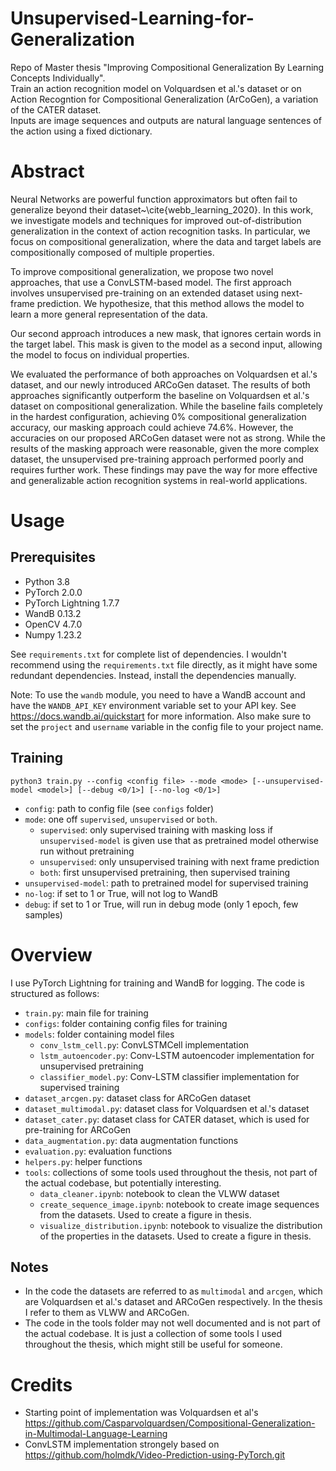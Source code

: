 # Unsupervised-Learning-for-Generalization
Repo of Master thesis "Improving Compositional Generalization
By Learning Concepts Individually".  
Train an action recognition model on Volquardsen et al.'s dataset or on Action Recogntion for Compositional Generalization (ArCoGen), a variation of the CATER dataset.  
Inputs are image sequences and outputs are natural language sentences of the action using a fixed dictionary.

# Abstract
Neural Networks are powerful function approximators but often fail to generalize beyond their dataset~\cite{webb_learning_2020}. In this work, we investigate models and techniques for improved out-of-distribution generalization in the context of action recognition tasks. In particular, we focus on compositional generalization, where the data and target labels are compositionally composed of multiple properties.

To improve compositional generalization, we propose two novel approaches, that use a ConvLSTM-based model. The first approach involves unsupervised pre-training on an extended dataset using next-frame prediction. We hypothesize, that this method allows the model to learn a more general representation of the data.

Our second approach introduces a new mask, that ignores certain words in the target label. This mask is given to the model as a second input, allowing the model to focus on individual properties.

We evaluated the performance of both approaches on Volquardsen et al.'s dataset, and our newly introduced ARCoGen dataset. The results of both approaches significantly outperform the baseline on Volquardsen et al.'s dataset on compositional generalization. While the baseline fails completely in the hardest configuration, achieving 0\% compositional generalization accuracy, our masking approach could achieve 74.6\%.
However, the accuracies on our proposed ARCoGen dataset were not as strong. While the results of the masking approach were reasonable, given the more complex dataset, the unsupervised pre-training approach performed poorly and requires further work.
 These findings may pave the way for more effective and generalizable action recognition systems in real-world applications.

# Usage
## Prerequisites
- Python 3.8
- PyTorch 2.0.0
- PyTorch Lightning 1.7.7
- WandB 0.13.2
- OpenCV 4.7.0
- Numpy 1.23.2

See ``requirements.txt`` for complete list of dependencies.
I wouldn't recommend using the ``requirements.txt`` file directly, as it might have some redundant dependencies. Instead, install the dependencies manually.

Note: To use the ``wandb`` module, you need to have a WandB account and have the ``WANDB_API_KEY`` environment variable set to your API key. See https://docs.wandb.ai/quickstart for more information. Also make sure to set the ``project`` and ``username`` variable in the config file to your project name.

## Training
``python3 train.py --config <config file> --mode <mode> [--unsupervised-model <model>] [--debug <0/1>] [--no-log <0/1>]``  
- ``config``: path to config file (see ``configs`` folder)
- ``mode``: one off ``supervised``, ``unsupervised`` or ``both``.
    - ``supervised``: only supervised training with masking loss if ``unsupervised-model`` is given use that as pretrained model otherwise run without pretraining
    - ``unsupervised``: only unsupervised training with next frame prediction
    - ``both``: first unsupervised pretraining, then supervised training
- ``unsupervised-model``: path to pretrained model for supervised training
- ``no-log``: if set to 1 or True, will not log to WandB
- ``debug``: if set to 1 or True, will run in debug mode (only 1 epoch, few samples)

# Overview
I use PyTorch Lightning for training and WandB for logging. The code is structured as follows:
- ``train.py``: main file for training
- ``configs``: folder containing config files for training
- ``models``: folder containing model files
    - ``conv_lstm_cell.py``: ConvLSTMCell implementation
    - ``lstm_autoencoder.py``: Conv-LSTM autoencoder implementation for unsupervised pretraining
    - ``classifier_model.py``: Conv-LSTM classifier implementation for supervised training
- ``dataset_arcgen.py``: dataset class for ARCoGen dataset
- ``dataset_multimodal.py``: dataset class for Volquardsen et al.'s dataset
- ``dataset_cater.py``: dataset class for CATER dataset, which is used for pre-training for ARCoGen
- ``data_augmentation.py``: data augmentation functions
- ``evaluation.py``: evaluation functions
- ``helpers.py``: helper functions
- ``tools``: collections of some tools used throughout the thesis, not part of the actual codebase, but potentially interesting.
    - ``data_cleaner.ipynb``: notebook to clean the VLWW dataset
    - ``create_sequence_image.ipynb``: notebook to create image sequences from the datasets. Used to create a figure in thesis.
    - ``visualize_distribution.ipynb``: notebook to visualize the distribution of the properties in the datasets. Used to create a figure in thesis.
## Notes
- In the code the datasets are referred to as ``multimodal`` and ``arcgen``, which are Volquardsen et al.'s dataset and ARCoGen respectively. In the thesis I refer to them as VLWW and ARCoGen.
- The code in the tools folder may not well documented and is not part of the actual codebase. It is just a collection of some tools I used throughout the thesis, which might still be useful for someone.

# Credits
- Starting point of implementation was Volquardsen et al's https://github.com/Casparvolquardsen/Compositional-Generalization-in-Multimodal-Language-Learning 
- ConvLSTM implementation strongely based on https://github.com/holmdk/Video-Prediction-using-PyTorch.git